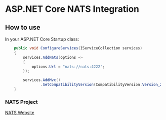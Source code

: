 # ASP<span></span>.NET Core NATS Integration

## How to use

In your ASP<span></span>.NET Core Startup class:

```csharp
    public void ConfigureServices(IServiceCollection services)
    {
        services.AddNats(options =>
        {
            options.Url = "nats://nats:4222";
        });

        services.AddMvc()
                .SetCompatibilityVersion(CompatibilityVersion.Version_2_1);
    }
```

### NATS Project

[NATS Website](https://nats.io)